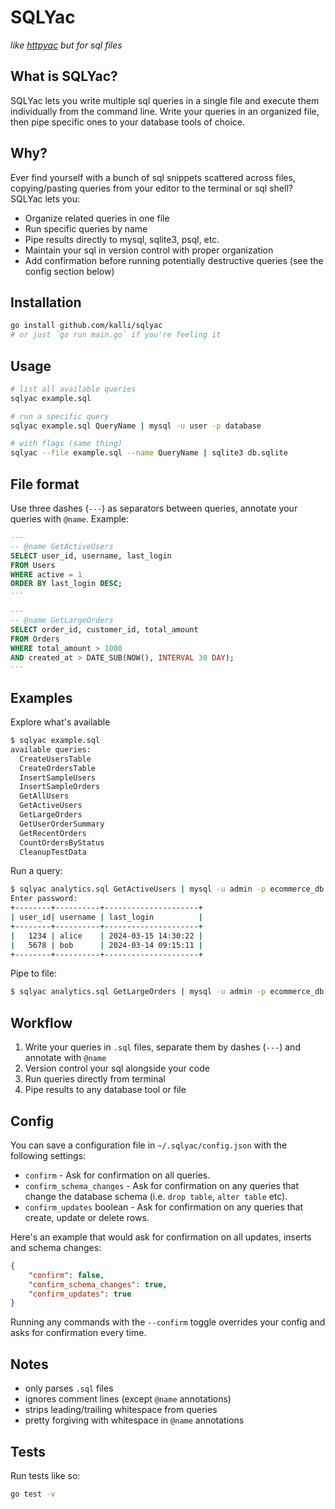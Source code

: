 # SQLYac

*like [httpyac](https://httpyac.github.io) but for sql files*

## What is SQLYac?

SQLYac lets you write multiple sql queries in a single file and execute them individually from the command line. Write your queries in an organized file, then pipe specific ones to your database tools of choice.

## Why?

Ever find yourself with a bunch of sql snippets scattered across files, copying/pasting queries from your editor to the terminal or sql shell? SQLYac lets you:

- Organize related queries in one file
- Run specific queries by name
- Pipe results directly to mysql, sqlite3, psql, etc.
- Maintain your sql in version control with proper organization
- Add confirmation before running potentially destructive queries (see the config section below)

## Installation

```bash
go install github.com/kalli/sqlyac
# or just `go run main.go` if you're feeling it
```

## Usage

```bash
# list all available queries
sqlyac example.sql

# run a specific query
sqlyac example.sql QueryName | mysql -u user -p database

# with flags (same thing)
sqlyac --file example.sql --name QueryName | sqlite3 db.sqlite
```

## File format

Use three dashes (`---`) as separators between queries, annotate your queries with `@name`. Example:

```sql
---
-- @name GetActiveUsers
SELECT user_id, username, last_login 
FROM Users 
WHERE active = 1
ORDER BY last_login DESC;
---

---
-- @name GetLargeOrders
SELECT order_id, customer_id, total_amount
FROM Orders 
WHERE total_amount > 1000
AND created_at > DATE_SUB(NOW(), INTERVAL 30 DAY);
---
```

## Examples

Explore what's available

```bash 
$ sqlyac example.sql
available queries:
  CreateUsersTable
  CreateOrdersTable
  InsertSampleUsers
  InsertSampleOrders
  GetAllUsers
  GetActiveUsers
  GetLargeOrders
  GetUserOrderSummary
  GetRecentOrders
  CountOrdersByStatus
  CleanupTestData
```

Run a query:

```bash 
$ sqlyac analytics.sql GetActiveUsers | mysql -u admin -p ecommerce_db --table
Enter password: 
+--------+----------+---------------------+
| user_id| username | last_login          |
+--------+----------+---------------------+
|   1234 | alice    | 2024-03-15 14:30:22 |
|   5678 | bob      | 2024-03-14 09:15:11 |
+--------+----------+---------------------+

```

Pipe to file:

```bash 
$ sqlyac analytics.sql GetLargeOrders | mysql -u admin -p ecommerce_db > large_orders.csv
```

## Workflow

1. Write your queries in `.sql` files, separate them by dashes (`---`) and annotate with `@name`
2. Version control your sql alongside your code
3. Run queries directly from terminal
4. Pipe results to any database tool or file

## Config 

You can save a configuration file in `~/.sqlyac/config.json` with the following settings: 

* `confirm` - Ask for confirmation on all queries.
* `confirm_schema_changes` - Ask for confirmation on any queries that change the database schema (i.e. `drop table`, `alter table` etc).
* `confirm_updates` boolean - Ask for confirmation on any queries that create, update or delete rows.

Here's an example that would ask for confirmation on all updates, inserts and schema changes:

```json
{
    "confirm": false,
    "confirm_schema_changes": true,
    "confirm_updates": true
}
```

Running any commands with the `--confirm` toggle overrides your config and asks for confirmation every time.

## Notes

- only parses `.sql` files
- ignores comment lines (except `@name` annotations)
- strips leading/trailing whitespace from queries
- pretty forgiving with whitespace in `@name` annotations


## Tests

Run tests like so: 

```sh
go test -v
```